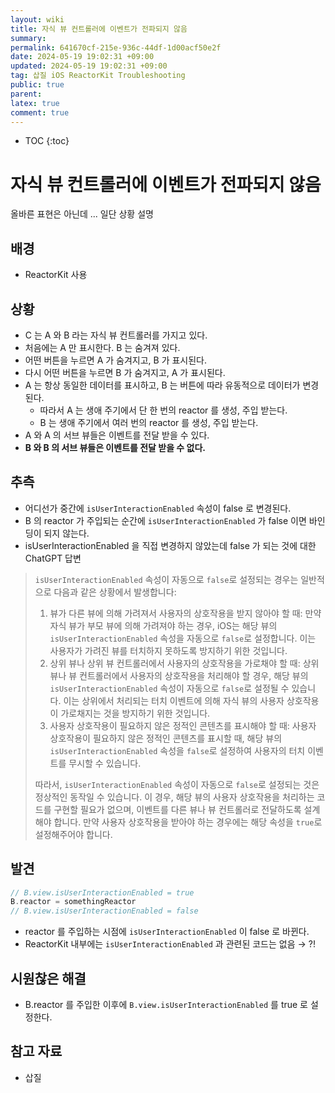 ```yaml
---
layout: wiki
title: 자식 뷰 컨트롤러에 이벤트가 전파되지 않음
summary: 
permalink: 641670cf-215e-936c-44df-1d00acf50e2f
date: 2024-05-19 19:02:31 +09:00
updated: 2024-05-19 19:02:31 +09:00
tag: 삽질 iOS ReactorKit Troubleshooting  
public: true
parent: 
latex: true
comment: true
---
```


* TOC
{:toc}

# 자식 뷰 컨트롤러에 이벤트가 전파되지 않음

올바른 표현은 아닌데 ... 일단 상황 설명

## 배경

- ReactorKit 사용

## 상황

- C 는 A 와 B 라는 자식 뷰 컨트롤러를 가지고 있다.
- 처음에는 A 만 표시한다. B 는 숨겨져 있다.
- 어떤 버튼을 누르면 A 가 숨겨지고, B 가 표시된다.
- 다시 어떤 버튼을 누르면 B 가 숨겨지고, A 가 표시된다.
- A 는 항상 동일한 데이터를 표시하고, B 는 버튼에 따라 유동적으로 데이터가 변경된다.
	- 따라서 A 는 생애 주기에서 단 한 번의 reactor 를 생성, 주입 받는다.
	- B 는 생애 주기에서 여러 번의 reactor 를 생성, 주입 받는다.
- A 와 A 의 서브 뷰들은 이벤트를 전달 받을 수 있다.
- **B 와 B 의 서브 뷰들은 이벤트를 전달 받을 수 없다.** 

## 추측

- 어디선가 중간에 `isUserInteractionEnabled` 속성이 false 로 변경된다.
- B 의 reactor 가 주입되는 순간에 `isUserInteractionEnabled` 가 false 이면 바인딩이 되지 않는다.
- isUserInteractionEnabled 을 직접 변경하지 않았는데 false 가 되는 것에 대한 ChatGPT 답변

> `isUserInteractionEnabled` 속성이 자동으로 `false`로 설정되는 경우는 일반적으로 다음과 같은 상황에서 발생합니다:
> 
> 1. 뷰가 다른 뷰에 의해 가려져서 사용자의 상호작용을 받지 않아야 할 때: 만약 자식 뷰가 부모 뷰에 의해 가려져야 하는 경우, iOS는 해당 뷰의 `isUserInteractionEnabled` 속성을 자동으로 `false`로 설정합니다. 이는 사용자가 가려진 뷰를 터치하지 못하도록 방지하기 위한 것입니다.
> 2. 상위 뷰나 상위 뷰 컨트롤러에서 사용자의 상호작용을 가로채야 할 때: 상위 뷰나 뷰 컨트롤러에서 사용자의 상호작용을 처리해야 할 경우, 해당 뷰의 `isUserInteractionEnabled` 속성이 자동으로 `false`로 설정될 수 있습니다. 이는 상위에서 처리되는 터치 이벤트에 의해 자식 뷰의 사용자 상호작용이 가로채지는 것을 방지하기 위한 것입니다.
> 3. 사용자 상호작용이 필요하지 않은 정적인 콘텐츠를 표시해야 할 때: 사용자 상호작용이 필요하지 않은 정적인 콘텐츠를 표시할 때, 해당 뷰의 `isUserInteractionEnabled` 속성을 `false`로 설정하여 사용자의 터치 이벤트를 무시할 수 있습니다.
> 
> 따라서, `isUserInteractionEnabled` 속성이 자동으로 `false`로 설정되는 것은 정상적인 동작일 수 있습니다. 이 경우, 해당 뷰의 사용자 상호작용을 처리하는 코드를 구현할 필요가 없으며, 이벤트를 다른 뷰나 뷰 컨트롤러로 전달하도록 설계해야 합니다. 만약 사용자 상호작용을 받아야 하는 경우에는 해당 속성을 `true`로 설정해주어야 합니다.

## 발견

```swift
// B.view.isUserInteractionEnabled = true
B.reactor = somethingReactor
// B.view.isUserInteractionEnabled = false
```

- reactor 를 주입하는 시점에 `isUserInteractionEnabled` 이 false 로 바뀐다.
- ReactorKit 내부에는 `isUserInteractionEnabled` 과 관련된 코드는 없음 → ?!

## 시원찮은 해결

- B.reactor 를 주입한 이후에 `B.view.isUserInteractionEnabled` 를 true 로 설정한다.

## 참고 자료

- 삽질

